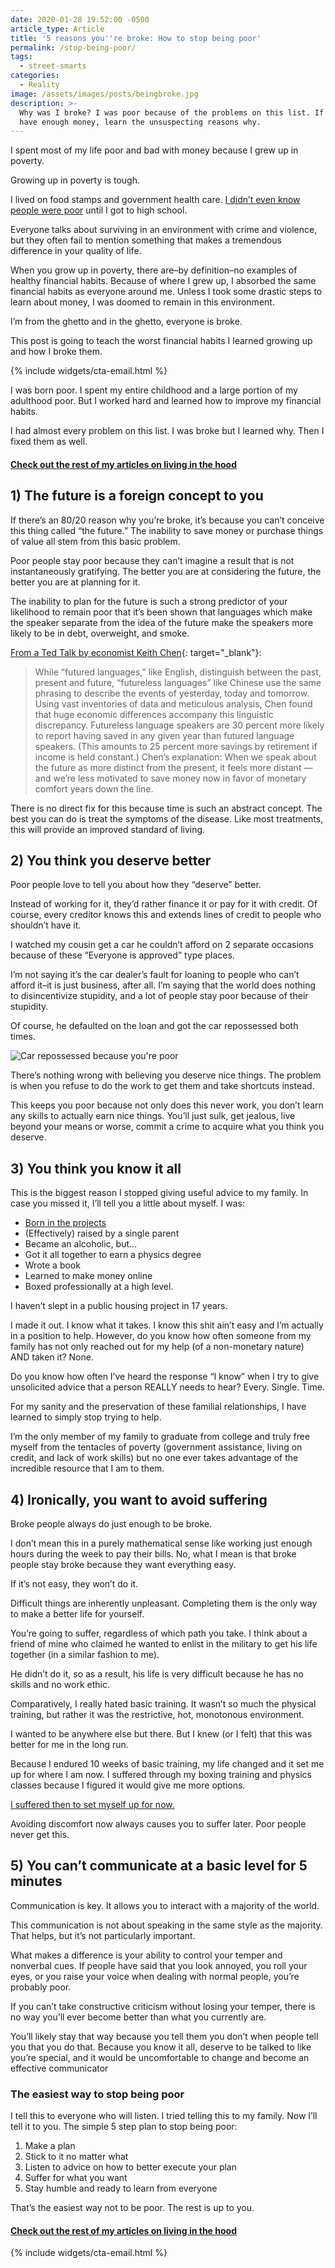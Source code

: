 ```yaml
---
date: 2020-01-28 19:52:00 -0500
article_type: Article
title: '5 reasons you''re broke: How to stop being poor'
permalink: /stop-being-poor/
tags:
  - street-smarts
categories:
  - Reality
image: /assets/images/posts/beingbroke.jpg
description: >-
  Why was I broke? I was poor because of the problems on this list. If you don't
  have enough money, learn the unsuspecting reasons why.
---
```

I spent most of my life poor and bad with money because I grew up in poverty.

Growing up in poverty is tough.

I lived on food stamps and government health care. [I didn’t even know people were poor](/working-at-a-homeless-shelter/) until I got to high school.

Everyone talks about surviving in an environment with crime and violence, but they often fail to mention something that makes a tremendous difference in your quality of life.

When you grow up in poverty, there are–by definition–no examples of healthy financial habits. Because of where I grew up, I absorbed the same financial habits as everyone around me. Unless I took some drastic steps to learn about money, I was doomed to remain in this environment.

I’m from the ghetto and in the ghetto, everyone is broke.

This post is going to teach the worst financial habits I learned growing up and how I broke them.

{% include widgets/cta-email.html %}

I was born poor. I spent my entire childhood and a large portion of my adulthood poor. But I worked hard and learned how to improve my financial habits.

I had almost every problem on this list. I was broke but I learned why. Then I fixed them as well.

#### [Check out the rest of my articles on living in the hood](https://edlatimore.com/living-in-the-hood)

## 1) The future is a foreign concept to you

If there’s an 80/20 reason why you’re broke, it’s because you can’t conceive this thing called “the future.” The inability to save money or purchase things of value all stem from this basic problem.

Poor people stay poor because they can’t imagine a result that is not instantaneously gratifying. The better you are at considering the future, the better you are at planning for it.

The inability to plan for the future is such a strong predictor of your likelihood to remain poor that it’s been shown that languages which make the speaker separate from the idea of the future make the speakers more likely to be in debt, overweight, and smoke.

[From a Ted Talk by economist Keith Chen](https://ideas.ted.com/5-examples-of-how-the-languages-we-speak-can-affect-the-way-we-think/){: target="_blank"}:

> While “futured languages,” like English, distinguish between the past, present and future, “futureless languages” like Chinese use the same phrasing to describe the events of yesterday, today and tomorrow. Using vast inventories of data and meticulous analysis, Chen found that huge economic differences accompany this linguistic discrepancy. Futureless language speakers are 30 percent more likely to report having saved in any given year than futured language speakers. (This amounts to 25 percent more savings by retirement if income is held constant.) Chen’s explanation: When we speak about the future as more distinct from the present, it feels more distant — and we’re less motivated to save money now in favor of monetary comfort years down the line.

There is no direct fix for this because time is such an abstract concept. The best you can do is treat the symptoms of the disease. Like most treatments, this will provide an improved standard of living.

## 2) You think you deserve better

Poor people love to tell you about how they “deserve” better.

Instead of working for it, they’d rather finance it or pay for it with credit. Of course, every creditor knows this and extends lines of credit to people who shouldn’t have it.

I watched my cousin get a car he couldn’t afford on 2 separate occasions because of these “Everyone is approved” type places.

I’m not saying it’s the car dealer’s fault for loaning to people who can’t afford it–it is just business, after all. I’m saying that the world does nothing to disincentivize stupidity, and a lot of people stay poor because of their stupidity.

Of course, he defaulted on the loan and got the car repossessed both times.

![Car repossessed because you're poor](/assets/images/posts/repossessed-car.jpeg "Car repossessed because you're poor")

There’s nothing wrong with believing you deserve nice things. The problem is when you refuse to do the work to get them and take shortcuts instead.

This keeps you poor because not only does this never work, you don’t learn any skills to actually earn nice things. You’ll just sulk, get jealous, live beyond your means or worse, commit a crime to acquire what you think you deserve.

## 3) You think you know it all

This is the biggest reason I stopped giving useful advice to my family. In case you missed it, I’ll tell you a little about myself. I was:

* [Born in the projects](/the-projects/)
* (Effectively) raised by a single parent
* Became an alcoholic, but…
* Got it all together to earn a physics degree
* Wrote a book
* Learned to make money online
* Boxed professionally at a high level.

I haven’t slept in a public housing project in 17 years.

I made it out. I know what it takes. I know this shit ain’t easy and I’m actually in a position to help. However, do you know how often someone from my family has not only reached out for my help (of a non-monetary nature) AND taken it? None.

Do you know how often I’ve heard the response “I know” when I try to give unsolicited advice that a person REALLY needs to hear? Every. Single. Time.

For my sanity and the preservation of these familial relationships, I have learned to simply stop trying to help.

I’m the only member of my family to graduate from college and truly free myself from the tentacles of poverty (government assistance, living on credit, and lack of work skills) but no one ever takes advantage of the incredible resource that I am to them.

## 4) Ironically, you want to avoid suffering

Broke people always do just enough to be broke.

I don’t mean this in a purely mathematical sense like working just enough hours during the week to pay their bills. No, what I mean is that broke people stay broke because they want everything easy.

If it’s not easy, they won’t do it.

Difficult things are inherently unpleasant. Completing them is the only way to make a better life for yourself.

You’re going to suffer, regardless of which path you take. I think about a friend of mine who claimed he wanted to enlist in the military to get his life together (in a similar fashion to me).

He didn’t do it, so as a result, his life is very difficult because he has no skills and no work ethic.

Comparatively, I really hated basic training. It wasn’t so much the physical training, but rather it was the restrictive, hot, monotonous environment.

I wanted to be anywhere else but there. But I knew (or I felt) that this was better for me in the long run.

Because I endured 10 weeks of basic training, my life changed and it set me up for where I am now. I suffered through my boxing training and physics classes because I figured it would give me more options.

[I suffered then to set myself up for now.](https://edlatimore.com/how-to-get-your-life-together/)

Avoiding discomfort now always causes you to suffer later. Poor people never get this.

## 5) You can’t communicate at a basic level for 5 minutes

Communication is key. It allows you to interact with a majority of the world.

This communication is not about speaking in the same style as the majority. That helps, but it’s not particularly important.

What makes a difference is your ability to control your temper and nonverbal cues. If people have said that you look annoyed, you roll your eyes, or you raise your voice when dealing with normal people, you’re probably poor.

If you can’t take constructive criticism without losing your temper, there is no way you’ll ever become better than what you currently are.

You’ll likely stay that way because you tell them you don’t when people tell you that you do that. Because you know it all, deserve to be talked to like you’re special, and it would be uncomfortable to change and become an effective communicator

### The easiest way to stop being poor

I tell this to everyone who will listen. I tried telling this to my family. Now I’ll tell it to you. The simple 5 step plan to stop being poor:

1. Make a plan
2. Stick to it no matter what
3. Listen to advice on how to better execute your plan
4. Suffer for what you want
5. Stay humble and ready to learn from everyone

That’s the easiest way not to be poor. The rest is up to you.

#### [Check out the rest of my articles on living in the hood](https://edlatimore.com/living-in-the-hood)

{% include widgets/cta-email.html %}